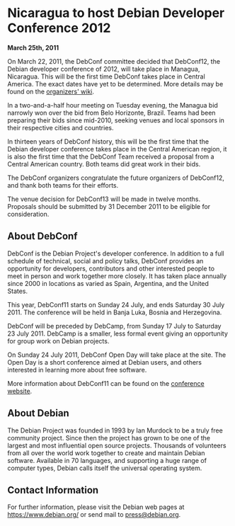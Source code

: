 
Nicaragua to host Debian Developer Conference 2012
==================================================


**March 25th, 2011**


On March 22, 2011, the DebConf committee decided that DebConf12, the Debian
developer conference of 2012, will take place in Managua, Nicaragua. This
will be the first time DebConf takes place in Central America. The exact
dates have yet to be determined. More details may be found on the
[organizers' wiki](http://wiki.debconf.org/wiki/DebConf12).


In a two-and-a-half hour meeting on Tuesday evening, the Managua bid
narrowly won over the bid from Belo Horizonte, Brazil. Teams had been
preparing their bids since mid-2010, seeking venues and local sponsors in
their respective cities and countries. 


In thirteen years of DebConf history, this will be the first time that the
Debian developer conference takes place in the Central American region, it
is also the first time that the DebConf Team received a proposal from a
Central American country. Both teams did great work in their bids.


The DebConf organizers congratulate the future organizers of DebConf12,
and thank both teams for their efforts. 


The venue decision for DebConf13 will be made in twelve months. Proposals
should be submitted by 31 December 2011 to be eligible for
consideration.


About DebConf
-------------


DebConf is the Debian Project's developer conference. In addition to a full
schedule of technical, social and policy talks, DebConf provides an
opportunity for developers, contributors and other interested people to
meet in person and work together more closely. It has taken place annually
since 2000 in locations as varied as Spain, Argentina, and the United
States.


This year, DebConf11 starts on Sunday 24 July, and ends Saturday 30 July
2011. The conference will be held in Banja Luka, Bosnia and
Herzegovina.


DebConf will be preceded by DebCamp, from Sunday 17 July to Saturday 23
July 2011. DebCamp is a smaller, less formal event giving an opportunity
for group work on Debian projects.


On Sunday 24 July 2011, DebConf Open Day will take place at the site. The
Open Day is a short conference aimed at Debian users, and others interested
in learning more about free software.


More information about DebConf11 can be found on the [conference website](https://debconf11.debconf.org/).


About Debian
------------



The Debian Project was founded in 1993 by Ian Murdock to be a truly
free community project. Since then the project has grown to be one of
the largest and most influential open source projects. Thousands of
volunteers from all over the world work together to create and
maintain Debian software. Available in 70 languages, and
supporting a huge range of computer types, Debian calls itself the
universal operating system.



Contact Information
-------------------


For further information, please visit the Debian web pages at
<https://www.debian.org/> or send mail to
<press@debian.org>.



